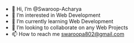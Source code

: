 - 👋 Hi, I’m @Swaroop-Acharya
- 👀 I’m interested in Web Development
- 🌱 I’m currently learning Web Development
- 💞️ I’m looking to collaborate on any Web Projects
- 📫 How to reach me swaroopa802@gmail.com

<!---
Swaroop-Acharya/Swaroop-Acharya is a ✨ special ✨ repository because its `README.md` (this file) appears on your GitHub profile.
You can click the Preview link to take a look at your changes.
--->
